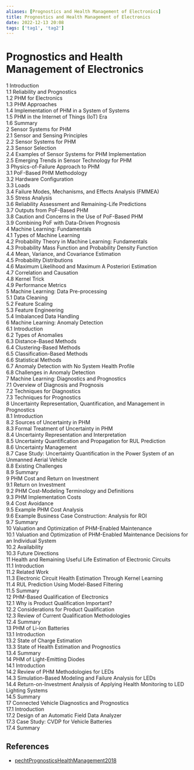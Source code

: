 ```yaml
---
aliases: [Prognostics and Health Management of Electronics]
title: Prognostics and Health Management of Electronics
date: 2022-12-13 20:08
tags: ['tag1', 'tag2']
---
```


# Prognostics and Health Management of Electronics

1 Introduction  
1.1 Reliability and Prognostics  
1.2 PHM for Electronics  
1.3 PHM Approaches  
1.4 Implementation of PHM in a System of Systems  
1.5 PHM in the Internet of Things (IoT) Era  
1.6 Summary  
2 Sensor Systems for PHM  
2.1 Sensor and Sensing Principles  
2.2 Sensor Systems for PHM  
2.3 Sensor Selection  
2.4 Examples of Sensor Systems for PHM Implementation  
2.5 Emerging Trends in Sensor Technology for PHM  
3 Physics-of-Failure Approach to PHM  
3.1 PoF-Based PHM Methodology  
3.2 Hardware Configuration  
3.3 Loads  
3.4 Failure Modes, Mechanisms, and Effects Analysis (FMMEA)  
3.5 Stress Analysis  
3.6 Reliability Assessment and Remaining-Life Predictions  
3.7 Outputs from PoF-Based PHM  
3.8 Caution and Concerns in the Use of PoF-Based PHM  
3.9 Combining PoF with Data-Driven Prognosis  
4 Machine Learning: Fundamentals  
4.1 Types of Machine Learning  
4.2 Probability Theory in Machine Learning: Fundamentals  
4.3 Probability Mass Function and Probability Density Function  
4.4 Mean, Variance, and Covariance Estimation  
4.5 Probability Distributions  
4.6 Maximum Likelihood and Maximum A Posteriori Estimation  
4.7 Correlation and Causation  
4.8 Kernel Trick  
4.9 Performance Metrics  
5 Machine Learning: Data Pre-processing  
5.1 Data Cleaning  
5.2 Feature Scaling  
5.3 Feature Engineering  
5.4 Imbalanced Data Handling  
6 Machine Learning: Anomaly Detection  
6.1 Introduction  
6.2 Types of Anomalies  
6.3 Distance-Based Methods  
6.4 Clustering-Based Methods  
6.5 Classification-Based Methods  
6.6 Statistical Methods  
6.7 Anomaly Detection with No System Health Profile  
6.8 Challenges in Anomaly Detection  
7 Machine Learning: Diagnostics and Prognostics  
7.1 Overview of Diagnosis and Prognosis  
7.2 Techniques for Diagnostics  
7.3 Techniques for Prognostics  
8 Uncertainty Representation, Quantification, and Management in Prognostics  
8.1 Introduction  
8.2 Sources of Uncertainty in PHM  
8.3 Formal Treatment of Uncertainty in PHM  
8.4 Uncertainty Representation and Interpretation  
8.5 Uncertainty Quantification and Propagation for RUL Prediction  
8.6 Uncertainty Management  
8.7 Case Study: Uncertainty Quantification in the Power System of an Unmanned Aerial Vehicle  
8.8 Existing Challenges  
8.9 Summary  
9 PHM Cost and Return on Investment  
9.1 Return on Investment  
9.2 PHM Cost-Modeling Terminology and Definitions  
9.3 PHM Implementation Costs  
9.4 Cost Avoidance  
9.5 Example PHM Cost Analysis  
9.6 Example Business Case Construction: Analysis for ROI  
9.7 Summary  
10 Valuation and Optimization of PHM-Enabled Maintenance  
10.1 Valuation and Optimization of PHM-Enabled Maintenance Decisions for an Individual System  
10.2 Availability  
10.3 Future Directions  
11 Health and Remaining Useful Life Estimation of Electronic Circuits  
11.1 Introduction  
11.2 Related Work  
11.3 Electronic Circuit Health Estimation Through Kernel Learning  
11.4 RUL Prediction Using Model-Based Filtering  
11.5 Summary  
12 PHM-Based Qualification of Electronics  
12.1 Why is Product Qualification Important?  
12.2 Considerations for Product Qualification  
12.3 Review of Current Qualification Methodologies  
12.4 Summary  
13 PHM of Li-ion Batteries  
13.1 Introduction  
13.2 State of Charge Estimation  
13.3 State of Health Estimation and Prognostics  
13.4 Summary  
14 PHM of Light-Emitting Diodes  
14.1 Introduction  
14.2 Review of PHM Methodologies for LEDs  
14.3 Simulation-Based Modeling and Failure Analysis for LEDs  
14.4 Return-on-Investment Analysis of Applying Health Monitoring to LED Lighting Systems  
14.5 Summary  
17 Connected Vehicle Diagnostics and Prognostics  
17.1 Introduction  
17.2 Design of an Automatic Field Data Analyzer  
17.3 Case Study: CVDP for Vehicle Batteries  
17.4 Summary

## References

- [pechtPrognosticsHealthManagement2018](../zotero/pechtPrognosticsHealthManagement2018.md)
